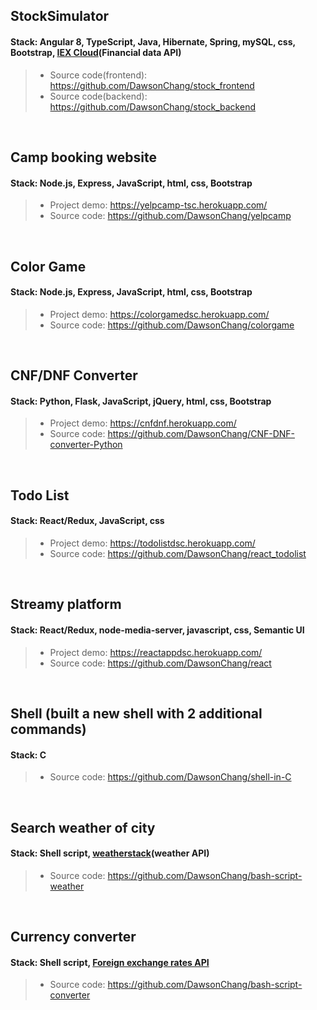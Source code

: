 ## StockSimulator
#### Stack: Angular 8, TypeScript, Java, Hibernate, Spring, mySQL, css, Bootstrap, [IEX Cloud](https://iexcloud.io/)(Financial data API)
> - Source code(frontend): https://github.com/DawsonChang/stock_frontend <br />
> - Source code(backend): https://github.com/DawsonChang/stock_backend

<br />

## Camp booking website
#### Stack: Node.js, Express, JavaScript, html, css, Bootstrap
> - Project demo: https://yelpcamp-tsc.herokuapp.com/ <br />
> - Source code: https://github.com/DawsonChang/yelpcamp

<br />

## Color Game
#### Stack: Node.js, Express, JavaScript, html, css, Bootstrap
> - Project demo: https://colorgamedsc.herokuapp.com/ <br />
> - Source code: https://github.com/DawsonChang/colorgame

<br />

## CNF/DNF Converter
#### Stack: Python, Flask, JavaScript, jQuery, html, css, Bootstrap
> - Project demo: https://cnfdnf.herokuapp.com/ <br />
> - Source code: https://github.com/DawsonChang/CNF-DNF-converter-Python

<br />

## Todo List
#### Stack: React/Redux, JavaScript, css
> - Project demo: https://todolistdsc.herokuapp.com/ <br />
> - Source code: https://github.com/DawsonChang/react_todolist

<br />

## Streamy platform
#### Stack: React/Redux, node-media-server, javascript, css, Semantic UI
> - Project demo: https://reactappdsc.herokuapp.com/ <br />
> - Source code: https://github.com/DawsonChang/react

<br />

## Shell (built a new shell with 2 additional commands)
#### Stack: C
> - Source code: https://github.com/DawsonChang/shell-in-C

<br />

## Search weather of city
#### Stack: Shell script, [weatherstack](https://weatherstack.com/)(weather API)
> - Source code: https://github.com/DawsonChang/bash-script-weather

<br />

## Currency converter
#### Stack: Shell script, [Foreign exchange rates API](https://exchangeratesapi.io/)
> - Source code: https://github.com/DawsonChang/bash-script-converter
